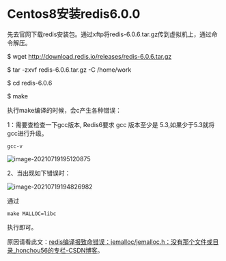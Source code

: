 # Centos8安装redis6.0.0

先去官网下载redis安装包。通过xftp将redis-6.0.6.tar.gz传到虚拟机上，通过命令解压。

$ wget http://download.redis.io/releases/redis-6.0.6.tar.gz

$ tar -zxvf redis-6.0.6.tar.gz -C /home/work

$ cd redis-6.0.6

$ make

执行make编译的时候，会c产生各种错误：

1：需要查检查一下gcc版本, Redis6要求 gcc 版本至少是 5.3,如果少于5.3就将gcc进行升级。

```xshell
gcc-v
```

![image-20210719195120875](C:\Users\wzd-pc\AppData\Roaming\Typora\typora-user-images\image-20210719195120875.png)

2、当出现如下错误时：

![image-20210719194826982](C:\Users\wzd-pc\AppData\Roaming\Typora\typora-user-images\image-20210719194826982.png)

通过

```
make MALLOC=libc 
```

执行即可。

原因请看此文：[redis编译报致命错误：jemalloc/jemalloc.h：没有那个文件或目录_honchou56的专栏-CSDN博客](https://blog.csdn.net/honchou56/article/details/53994708)。